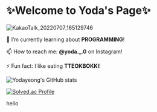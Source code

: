 # ✨Welcome to Yoda's Page✨

![KakaoTalk_20220707_165129746](https://user-images.githubusercontent.com/87405998/177721244-fe6a37b2-9dac-47e4-b604-0ebd3ea06746.jpg)


🔭 I’m currently learning about **PROGRAMMING**!

📫 How to reach me: **@yoda._.0** on Instagram!

⚡ Fun fact: I like eating **TTEOKBOKKI**!

![Yodayeong's GitHub stats](https://github-readme-stats.vercel.app/api?username=Yodayeong&show_icons=true&theme=radical)

[![Solved.ac Profile](http://mazassumnida.wtf/api/v2/generate_badge?boj=duekdud01)](https://solved.ac/duekdud01/)

hello

<!--
**Yodayeong/Yodayeong** is a ✨ _special_ ✨ repository because its `README.md` (this file) appears on your GitHub profile.

Here are some ideas to get you started:

- 🔭 I’m currently working on ...
- 🌱 I’m currently learning ...
- 👯 I’m looking to collaborate on ...
- 🤔 I’m looking for help with ...
- 💬 Ask me about ...
- 📫 How to reach me: ...
- 😄 Pronouns: ...
- ⚡ Fun fact: ...
-->
